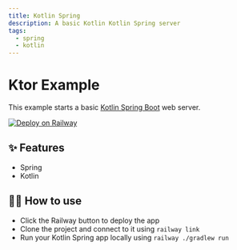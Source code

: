 ```yaml
---
title: Kotlin Spring
description: A basic Kotlin Kotlin Spring server
tags:
  - spring
  - kotlin
---
```


# Ktor Example

This example starts a basic [Kotlin Spring Boot](https://spring.io/projects/spring-boot) web server.

[![Deploy on Railway](https://railway.app/button.svg)](https://railway.app/new/template/w502ro)

## ✨ Features

- Spring
- Kotlin

## 💁‍♀️ How to use

- Click the Railway button to deploy the app
- Clone the project and connect to it using `railway link`
- Run your Kotlin Spring app locally using `railway ./gradlew run`
